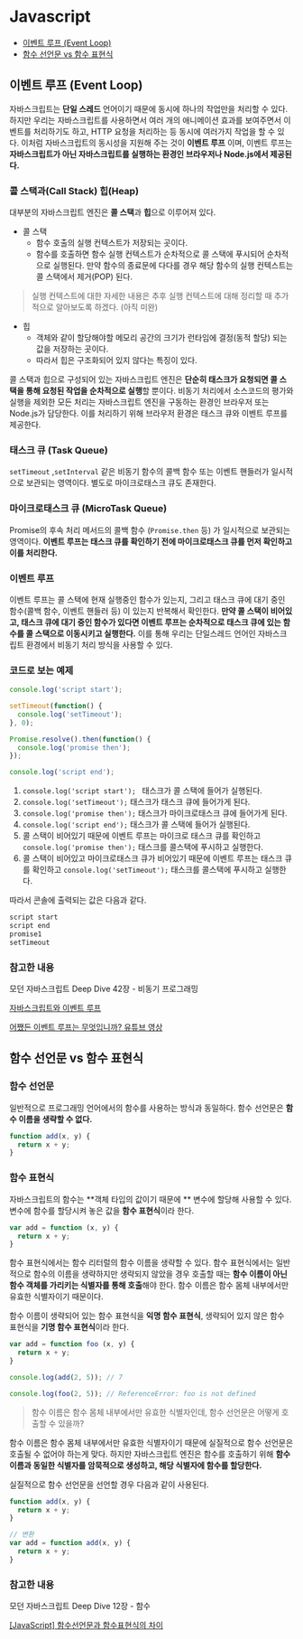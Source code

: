 # Javascript

* [이벤트 루프 (Event Loop)](#이벤트-루프-event-loop)
* [함수 선언문 vs 함수 표현식](#함수-선언문-vs-함수-표현식)



## 이벤트 루프 (Event Loop)

자바스크립트는 **단일 스레드** 언어이기 때문에 동시에 하나의 작업만을 처리할 수 있다. 하지만 우리는 자바스크립트를 사용하면서 여러 개의 애니메이션 효과를 보여주면서 이벤트를 처리하기도 하고, HTTP 요청을 처리하는 등 동시에 여러가지 작업을 할 수 있다. 이처럼 자바스크립트의 동시성을 지원해 주는 것이 **이벤트 루프** 이며, 이벤트 루프는 **자바스크립트가 아닌 자바스크립트를 실행하는 환경인 브라우저나 Node.js에서 제공된다.**

### 콜 스택과(Call Stack) 힙(Heap)

대부분의 자바스크립트 엔진은 **콜 스택**과 **힙**으로 이루어져 있다.

* 콜 스택
  * 함수 호출의 실행 컨텍스트가 저장되는 곳이다.
  * 함수를 호출하면 함수 실행 컨텍스트가 순차적으로 콜 스택에 푸시되어 순차적으로 실행된다. 만약 함수의 종료문에 다다를 경우 해당 함수의 실행 컨텍스트는 콜 스택에서 제거(POP) 된다.

> 실행 컨텍스트에 대한 자세한 내용은 추후 실행 컨텍스트에 대해 정리할 때 추가적으로 알아보도록 하겠다. (아직 미완)

* 힙
  * 객체와 같이 할당해야할 메모리 공간의 크기가 런타임에 결정(동적 할당) 되는 값을 저장하는 곳이다.
  * 따라서 힙은 구조화되어 있지 않다는 특징이 있다.

콜 스택과 힙으로 구성되어 있는 자바스크립트 엔진은 **단순히 태스크가 요청되면 콜 스택을 통해 요청된 작업을 순차적으로 실행**할 뿐이다. 비동기 처리에서 소스코드의 평가와 실행을 제외한 모든 처리는 자바스크립트 엔진을 구동하는 환경인 브라우저 또는 Node.js가 담당한다. 이를 처리하기 위해 브라우저 환경은 태스크 큐와 이벤트 루프를 제공한다.



### 태스크 큐 (Task Queue)

`setTimeout` ,`setInterval` 같은 비동기 함수의 콜백 함수 또는 이벤트 핸들러가 일시적으로 보관되는 영역이다. 별도로 마이크로태스크 큐도 존재한다.



### 마이크로태스크 큐 (MicroTask Queue)

Promise의 후속 처리 메서드의 콜백 함수 (`Promise.then` 등) 가 일시적으로 보관되는 영역이다. **이벤트 루프는 태스크 큐를 확인하기 전에 마이크로태스크  큐를 먼저 확인하고 이를 처리한다.**



### 이벤트 루프

이벤트 루프는 콜 스택에 현재 실행중인 함수가 있는지, 그리고 태스크 큐에 대기 중인 함수(콜백 함수, 이벤트 핸들러 등) 이 있는지 반복해서 확인한다. **만약 콜 스택이 비어있고, 태스크 큐에 대기 중인 함수가 있다면 이벤트 루프는 순차적으로 태스크 큐에 있는 함수를 콜 스택으로 이동시키고 실행한다.** 이를 통해 우리는 단일스레드 언어인 자바스크립트 환경에서 비동기 처리 방식을 사용할 수 있다.



### 코드로 보는 예제

```javascript
console.log('script start'); 

setTimeout(function() {
  console.log('setTimeout');
}, 0);

Promise.resolve().then(function() {
  console.log('promise then');
});

console.log('script end');
```

1. `console.log('script start'); ` 태스크가 콜 스택에 들어가 실행된다.
2. `console.log('setTimeout');` 태스크가 태스크 큐에 들어가게 된다.
3. `console.log('promise then');` 태스크가 마이크로태스크 큐에 들어가게 된다.
4. `console.log('script end');` 태스크가 콜 스택에 들어가 실행된다.
5. 콜 스택이 비어있기 때문에 이벤트 루프는 마이크로 태스크 큐를 확인하고 `  console.log('promise then');` 태스크를 콜스택에 푸시하고 실행한다.
6. 콜 스택이 비어있고 마이크로태스크 큐가 비어있기 때문에 이벤트 루프는 태스크 큐를 확인하고 `console.log('setTimeout');` 태스크를 콜스택에 푸시하고 실행한다.



따라서 콘솔에 출력되는 값은 다음과 같다.

```javascript
script start
script end
promise1
setTimeout
```



### 참고한 내용

 모던 자바스크립트 Deep Dive 42장 - 비동기 프로그래밍

[자바스크립트와 이벤트 루프](https://meetup.toast.com/posts/89)

[어쨌든 이벤트 루프는 무엇입니까? 유튜브 영상](https://www.youtube.com/watch?v=8aGhZQkoFbQ)



## 함수 선언문 vs 함수 표현식

### 함수 선언문

일반적으로 프로그래밍 언어에서의 함수를 사용하는 방식과 동일하다. 함수 선언문은 **함수 이름을 생략할 수 없다.** 

```javascript
function add(x, y) {
  return x + y;
}
```



### 함수 표현식

자바스크립트의 함수는 **객체 타입의 값이기 때문에 ** 변수에 할당해 사용할 수 있다. 변수에 함수를 할당시켜 놓은 값을 **함수 표현식**이라 한다.

```javascript
var add = function (x, y) {
  return x + y;
}
```

함수 표현식에서는 함수 리터럴의 함수 이름을 생략할 수 있다. 함수 표현식에서는 일반적으로 함수의 이름을 생략하지만 생략되지 않았을 경우 호출할 때는 **함수 이름이 아닌 함수 객체를 가리키는 식별자를 통해 호출**해야 한다. 함수 이름은 함수 몸체 내부에서만 유효한 식별자이기 때문이다.



함수 이름이 생략되어 있는 함수 표현식을 **익명 함수 표현식**, 생략되어 있지 않은 함수 표현식을 **기명 함수 표현식**이라 한다.

```javascript
var add = function foo (x, y) {
  return x + y;
}

console.log(add(2, 5)); // 7

console.log(foo(2, 5)); // ReferenceError: foo is not defined
```



> 함수 이름은 함수 몸체 내부에서만 유효한 식별자인데, 함수 선언문은 어떻게 호출할 수 있을까?

함수 이름은 함수 몸체 내부에서만 유효한 식별자이기 때문에 실질적으로 함수 선언문은 호출될 수 없어야 하는게 맞다. 하지만 자바스크립트 엔진은 함수를 호출하기 위해 **함수 이름과 동일한 식별자를 암묵적으로 생성하고, 해당 식별자에 함수를 할당한다.** 



실질적으로 함수 선언문을 선언할 경우 다음과 같이 사용된다.

```javascript
function add(x, y) {
  return x + y;
}

// 변환
var add = function add(x, y) {
  return x + y;
}
```



### 참고한 내용

 모던 자바스크립트 Deep Dive 12장 - 함수

[[JavaScript] 함수선언문과 함수표현식의 차이](https://gmlwjd9405.github.io/2019/04/20/function-declaration-vs-function-expression.html)

